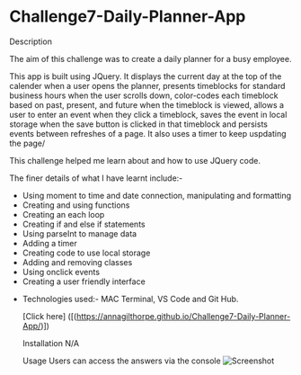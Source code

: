 # Challenge7-Daily-Planner-App
Description

The aim of this challenge was to create a daily planner for a busy employee.

This app is built using JQuery. It displays the current day at the top of the calender when a user opens the planner, presents timeblocks for standard business hours when the user scrolls down, color-codes each timeblock based on past, present, and future when the timeblock is viewed, allows a user to enter an event when they click a timeblock, saves the event in local storage when the save button is clicked in that timeblock and persists events between refreshes of a page. It also uses a timer to keep uspdating the page/

This challenge helped me learn about and how to use JQuery code.

The finer details of what I have learnt include:-
<ul>
 <li> Using moment to time and date connection, manipulating and formatting</li>
  <li>Creating and using functions </li>
  <li> Creating an each loop </li>
  <li> Creating if and else if statements </li>
  <li> Using parseInt to manage data </li>
  <li> Adding a timer</li>
  <li> Creating code to use local storage </li>
  <li> Adding and removing classes </li>
  <li> Using onclick events </li>
  <li> Creating a user friendly interface <li/>

Technologies used:- MAC Terminal, VS Code and Git Hub.

[Click here] ([(https://annagilthorpe.github.io/Challenge7-Daily-Planner-App/)])

Installation
N/A
 
 
Usage
Users can access the answers via the console
 ![Screenshot](/Images/PasswordGeneratorScreenshot.png)
